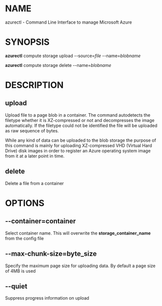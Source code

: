 # NAME

azurectl - Command Line Interface to manage Microsoft Azure

# SYNOPSIS

__azurectl__ compute storage upload --source=*file* --name=*blobname*

__azurectl__ compute storage delete --name=*blobname*

# DESCRIPTION

## __upload__

Upload file to a page blob in a container. The command autodetects the filetype whether it is XZ-compressed or not and decompresses the image automatically. If the filetype could not be identified the file will be uploaded as raw sequence of bytes.

While any kind of data can be uploaded to the blob storage the purpose of this command is mainly for uploading XZ-compressed VHD (Virtual Hard Drive) disk images in order to register an Azure operating system image from it at a later point in time.

## __delete__

Delete a file from a container

# OPTIONS

## __--container=container__

Select container name. This will overwrite the __storage_container_name__ from the config file

## __--max-chunk-size=byte_size__

Specify the maximum page size for uploading data. By default a page size of 4MB is used

## __--quiet__

Suppress progress information on upload
